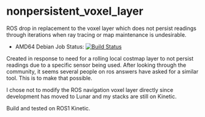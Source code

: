 # nonpersistent_voxel_layer
ROS drop in replacement to the voxel layer which does not persist readings through iterations when ray tracing or map maintenance is undesirable.

 * AMD64 Debian Job Status: [![Build Status](http://build.ros.org/buildStatus/icon?job=Kbin_uX64__navigation__ubuntu_xenial_amd64__binary)](http://build.ros.org/job/Kdev__nonpersistent_voxel_layer__ubuntu_xenial_amd64/2/)

Created in response to need for a rolling local costmap layer to not persist readings due to a specific sensor being used. After looking through the community, it seems several people on ros answers have asked for a similar tool. This is to make that possible. 

I chose not to modify the ROS navigation voxel layer directly since development has moved to Lunar and my stacks are still on Kinetic.

Build and tested on ROS1 Kinetic.
